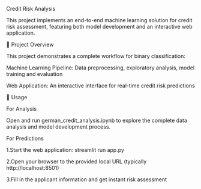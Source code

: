 Credit Risk Analysis

This project implements an end-to-end machine learning solution for credit risk assessment, featuring both model development and an interactive web application.




🚀 Project Overview


This project demonstrates a complete workflow for binary classification:

Machine Learning Pipeline: Data preprocessing, exploratory analysis, model training and evaluation

Web Application: An interactive interface for real-time credit risk predictions


🎯 Usage

For Analysis

Open and run german_credit_analysis.ipynb to explore the complete data analysis and model development process.


For Predictions

1.Start the web application: streamlit run app.py

2.Open your browser to the provided local URL (typically http://localhost:8501)

3.Fill in the applicant information and get instant risk assessment
